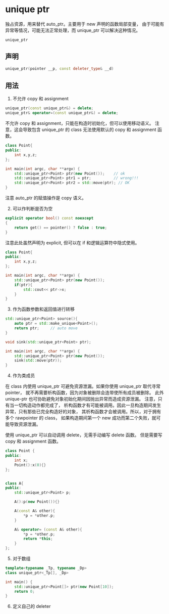 # unique ptr

独占资源，用来替代 auto_ptr。主要用于 new 声明的函数局部变量，
由于可能有异常等情况，可能无法正常处理，而 unique_ptr 可以解决这种情况。

`unique_ptr`

## 声明

```c++
unique_ptr(pointer __p, const deleter_type& __d)
```

## 用法

1. 不允许 copy 和 assignment

```c++
unique_ptr(const unique_ptr&) = delete;
unique_ptr& operator=(const unique_ptr&) = delete;
```

不允许 copy 和 assignment，只能在构造时初始化，但可以使用移动语义。
注意，这会导致包含 unique_ptr 的 class 无法使用默认的 copy 和 assignment 函数。

```c++
class Point{
public:
    int x,y,z;
};

int main(int argc, char **argv) {
    std::unique_ptr<Point> ptr(new Point());    // ok
    std::unique_ptr<Point> ptr1 = ptr;          // wrong!!!
    std::unique_ptr<Point> ptr2 = std::move(ptr); // OK
}
```

注意 auto_ptr 的赋值操作是 copy 语义。

2. 可以作判断是否为空

```c++
explicit operator bool() const noexcept
{
    return get() == pointer() ? false : true;
}
```

注意此处虽然声明为 explicit, 但可以在 if 和逻辑运算符中隐式使用。

```c++
class Point{
public:
    int x,y,z;
};

int main(int argc, char **argv) {
    std::unique_ptr<Point> ptr(new Point());
    if(ptr){
        std::cout<< ptr->x;
    }
}
```

3. 作为函数参数和返回值进行转移

```c++
std::unique_ptr<Point> source(){
    auto ptr = std::make_unique<Point>();
    return ptr;     // auto move
}
```

```c++
void sink(std::unique_ptr<Point> ptr);

int main(int argc, char **argv) {
    std::unique_ptr<Point> ptr(new Point());
    sink(std::move(ptr));
}
```

4. 作为类成员

在 class 内使用 unique_ptr 可避免资源泄漏。如果你使用 unique_ptr 取代寻常 pointer，
就不再需要析构函数，因为对象被删除会连带使所有成员被删除。
此外 unique-ptr 也可协助避免对象初始化期间因抛出异常而造成资源泄漏。
注意，只有当一切构造动作都完成了，
析构函数才有可能被调用。因此一旦构造期间发生异常，只有那些已完全构造好的对象，
其析构函数才会被调用。所以，对于拥有多个 rawpointer 的 class，
如果构造期间第一个 new 成功而第二个失败，就可能导致资源泄漏。

使用 unique_ptr 可以自动调用 delete，无需手动编写 delete 函数。
但是需要写 copy 和 assignment 函数。

```c++
class Point {
public:
    int x;
    Point():x(0){}
};


class A{
public:
    std::unique_ptr<Point> p;

    A():p(new Point()){}

    A(const A& other){
        *p = *other.p;
    }

    A& operator= (const A& other){
        *p = *other.p;
        return *this;
    }
};
```

5. 对于数组

```c++
template<typename _Tp, typename _Dp>
class unique_ptr<_Tp[], _Dp>
```

```c++
int main() {
    std::unique_ptr<Point[]> ptr(new Point[10]);
    return 0;
}
```

6. 定义自己的 deleter